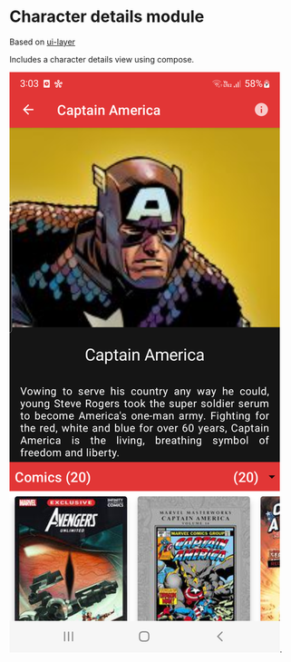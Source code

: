 # Character details module

Based on [ui-layer](https://developer.android.com/topic/architecture/ui-layer)

Includes a character details view using compose.

![CharacterDetailsScreen](screenshots/CharacterDetailsScreen.png "CharacterDetailsScreen").